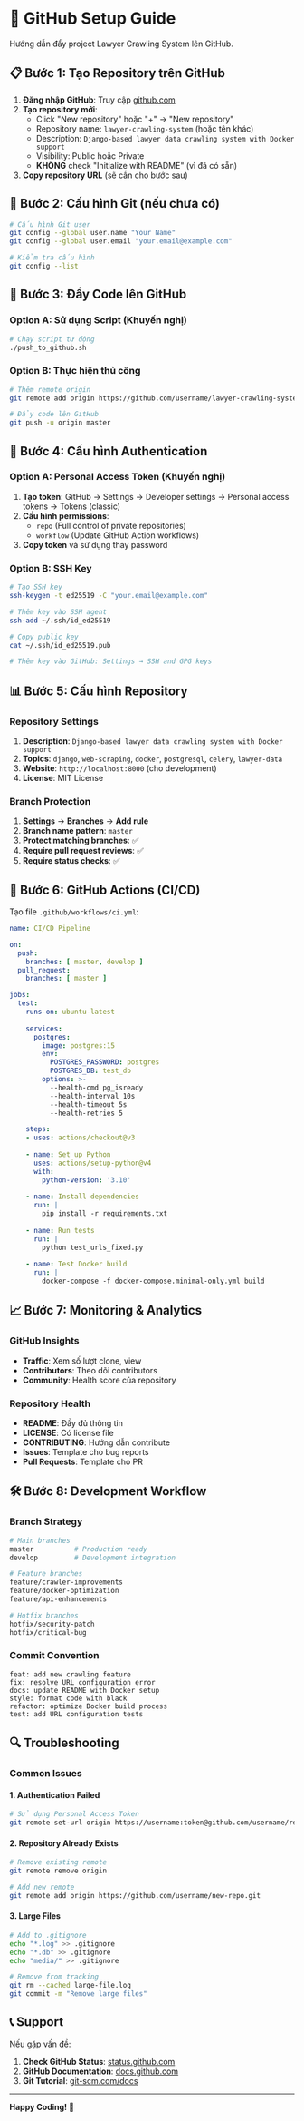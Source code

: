 # 🐙 GitHub Setup Guide

Hướng dẫn đẩy project Lawyer Crawling System lên GitHub.

## 📋 Bước 1: Tạo Repository trên GitHub

1. **Đăng nhập GitHub**: Truy cập [github.com](https://github.com)
2. **Tạo repository mới**:
   - Click "New repository" hoặc "+" → "New repository"
   - Repository name: `lawyer-crawling-system` (hoặc tên khác)
   - Description: `Django-based lawyer data crawling system with Docker support`
   - Visibility: Public hoặc Private
   - **KHÔNG** check "Initialize with README" (vì đã có sẵn)
3. **Copy repository URL** (sẽ cần cho bước sau)

## 🔧 Bước 2: Cấu hình Git (nếu chưa có)

```bash
# Cấu hình Git user
git config --global user.name "Your Name"
git config --global user.email "your.email@example.com"

# Kiểm tra cấu hình
git config --list
```

## 🚀 Bước 3: Đẩy Code lên GitHub

### Option A: Sử dụng Script (Khuyến nghị)
```bash
# Chạy script tự động
./push_to_github.sh
```

### Option B: Thực hiện thủ công
```bash
# Thêm remote origin
git remote add origin https://github.com/username/lawyer-crawling-system.git

# Đẩy code lên GitHub
git push -u origin master
```

## 🔐 Bước 4: Cấu hình Authentication

### Option A: Personal Access Token (Khuyến nghị)
1. **Tạo token**: GitHub → Settings → Developer settings → Personal access tokens → Tokens (classic)
2. **Cấu hình permissions**: 
   - `repo` (Full control of private repositories)
   - `workflow` (Update GitHub Action workflows)
3. **Copy token** và sử dụng thay password

### Option B: SSH Key
```bash
# Tạo SSH key
ssh-keygen -t ed25519 -C "your.email@example.com"

# Thêm key vào SSH agent
ssh-add ~/.ssh/id_ed25519

# Copy public key
cat ~/.ssh/id_ed25519.pub

# Thêm key vào GitHub: Settings → SSH and GPG keys
```

## 📊 Bước 5: Cấu hình Repository

### Repository Settings
1. **Description**: `Django-based lawyer data crawling system with Docker support`
2. **Topics**: `django`, `web-scraping`, `docker`, `postgresql`, `celery`, `lawyer-data`
3. **Website**: `http://localhost:8000` (cho development)
4. **License**: MIT License

### Branch Protection
1. **Settings** → **Branches** → **Add rule**
2. **Branch name pattern**: `master`
3. **Protect matching branches**: ✅
4. **Require pull request reviews**: ✅
5. **Require status checks**: ✅

## 🔄 Bước 6: GitHub Actions (CI/CD)

Tạo file `.github/workflows/ci.yml`:

```yaml
name: CI/CD Pipeline

on:
  push:
    branches: [ master, develop ]
  pull_request:
    branches: [ master ]

jobs:
  test:
    runs-on: ubuntu-latest
    
    services:
      postgres:
        image: postgres:15
        env:
          POSTGRES_PASSWORD: postgres
          POSTGRES_DB: test_db
        options: >-
          --health-cmd pg_isready
          --health-interval 10s
          --health-timeout 5s
          --health-retries 5

    steps:
    - uses: actions/checkout@v3
    
    - name: Set up Python
      uses: actions/setup-python@v4
      with:
        python-version: '3.10'
    
    - name: Install dependencies
      run: |
        pip install -r requirements.txt
    
    - name: Run tests
      run: |
        python test_urls_fixed.py
    
    - name: Test Docker build
      run: |
        docker-compose -f docker-compose.minimal-only.yml build
```

## 📈 Bước 7: Monitoring & Analytics

### GitHub Insights
- **Traffic**: Xem số lượt clone, view
- **Contributors**: Theo dõi contributors
- **Community**: Health score của repository

### Repository Health
- **README**: Đầy đủ thông tin
- **LICENSE**: Có license file
- **CONTRIBUTING**: Hướng dẫn contribute
- **Issues**: Template cho bug reports
- **Pull Requests**: Template cho PR

## 🛠️ Bước 8: Development Workflow

### Branch Strategy
```bash
# Main branches
master          # Production ready
develop         # Development integration

# Feature branches
feature/crawler-improvements
feature/docker-optimization
feature/api-enhancements

# Hotfix branches
hotfix/security-patch
hotfix/critical-bug
```

### Commit Convention
```
feat: add new crawling feature
fix: resolve URL configuration error
docs: update README with Docker setup
style: format code with black
refactor: optimize Docker build process
test: add URL configuration tests
```

## 🔍 Troubleshooting

### Common Issues

#### 1. Authentication Failed
```bash
# Sử dụng Personal Access Token
git remote set-url origin https://username:token@github.com/username/repo.git
```

#### 2. Repository Already Exists
```bash
# Remove existing remote
git remote remove origin

# Add new remote
git remote add origin https://github.com/username/new-repo.git
```

#### 3. Large Files
```bash
# Add to .gitignore
echo "*.log" >> .gitignore
echo "*.db" >> .gitignore
echo "media/" >> .gitignore

# Remove from tracking
git rm --cached large-file.log
git commit -m "Remove large files"
```

## 📞 Support

Nếu gặp vấn đề:
1. **Check GitHub Status**: [status.github.com](https://status.github.com)
2. **GitHub Documentation**: [docs.github.com](https://docs.github.com)
3. **Git Tutorial**: [git-scm.com/docs](https://git-scm.com/docs)

---

**Happy Coding! 🚀**
